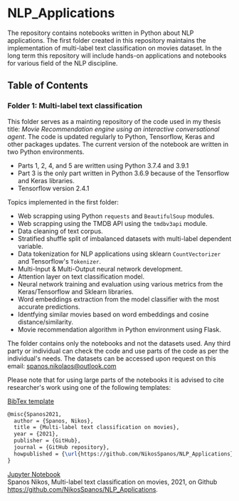 # NLP_Applications
The repository contains notebooks written in Python about NLP applications. The first folder created in this repository maintains the implementation of multi-label text classification on movies dataset. In the long term this repository will include hands-on applications and notebooks for various field of the NLP discipline.

## Table of Contents
### **Folder 1: Multi-label text classification**<br>
This folder serves as a mainting repository of the code used in my thesis title: *Movie Recommendation engine using an interactive conversational agent*. The code is updated regularly to Python, Tensorflow, Keras and other packages updates. The current version of the notebook are written in two Python environments.
* Parts 1, 2, 4, and 5 are written using Python 3.7.4 and 3.9.1
* Part 3 is the only part written in Python 3.6.9 because of the Tensorflow and Keras libraries.
* Tensorflow version 2.4.1

Topics implemented in the first folder:
* Web scrapping using Python ```requests``` and ```BeautifulSoup``` modules.
* Web scrapping using the TMDB API using the ```tmdbv3api``` module.
* Data cleaning of text corpus.
* Stratified shuffle split of imbalanced datasets with multi-label dependent variable.
* Data tokenization for NLP applications using sklearn ```CountVectorizer``` and Tensorflow's ```Tokenizer```.
* Multi-Input & Multi-Output neural network development.
* Attention layer on text classification model.
* Neural network training and evaluation using various metrics from the Keras/Tensorflow and Sklearn libraries.
* Word embeddings extraction from the model classifier with the most accurate predictions.
* Identfying similar movies based on word embeddings and cosine distance/similarity.
* Movie recommendation algorithm in Python environment using Flask.

The folder contains only the notebooks and not the datasets used. Any third party or individual can check the code and use parts of the code as per the individual's needs. The datasets can be accessed upon request on this email: spanos.nikolaos@outlook.com

Please note that for using large parts of the notebooks it is advised to cite researcher's work using one of the following templates:

<ins>BibTex template</ins>
```latex
@misc{Spanos2021,
  author = {Spanos, Nikos},
  title = {Multi-label text classification on movies},
  year = {2021},
  publisher = {GitHub},
  journal = {GitHub repository},
  howpublished = {\url{https://github.com/NikosSpanos/NLP_Applications}},
}
````

<ins>Jupyter Notebook</ins><br>
Spanos Nikos, Multi-label text classification on movies, 2021, on Github https://github.com/NikosSpanos/NLP_Applications.
